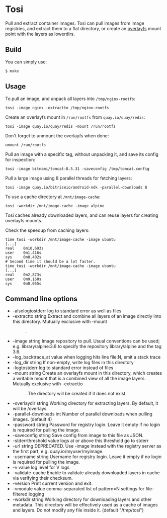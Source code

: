 # Tosi

Pull and extract container images. Tosi can pull images from image registries, and extract them to a flat directory, or create an [overlayfs](https://www.kernel.org/doc/Documentation/filesystems/overlayfs.txt) mount point with the layers as lowerdirs.

## Build

You can simply use:

    $ make

## Usage

To pull an image, and unpack all layers into `/tmp/nginx-rootfs`:

    tosi -image nginx -extractto /tmp/nginx-rootfs

Create an overlayfs mount in `/run/rootfs` from `quay.io/quay/redis`:

    tosi -image quay.io/quay/redis -mount /run/rootfs

Don't forget to unmount the overlayfs when done:

    umount /run/rootfs

Pull an image with a specific tag, without unpacking it, and save its config for inspection:

    tosi -image bitnami/tomcat:8.5.31 -saveconfig /tmp/tomcat.config

Pull a large image using 8 parallel threads for fetching layers:

    tosi -image quay.io/bitriseio/android-ndk -parallel-downloads 8

To use a cache directory at `/mnt/image-cache`:

    tosi -workdir /mnt/image-cache -image alpine

Tosi caches already downloaded layers, and can reuse layers for creating overlayfs mounts.

Check the speedup from caching layers:

    time tosi -workdir /mnt/image-cache -image ubuntu
    [...]
    real    0m10,693s
    user    0m1,416s
    sys     0m0,402s
    # Second time it should be a lot faster.
    time tosi -workdir /mnt/image-cache -image ubuntu
    [...]
    real    0m2,873s
    user    0m0,160s
    sys     0m0,055s

## Command line options

* -alsologtostderr
   	log to standard error as well as files
* -extractto string
   	Extract and combine all layers of an image directly into this directory. Mutually exclusive with -mount <dir>.
* -image string
   	Image repository to pull. Usual conventions can be used; e.g. library/alpine:3.6 to specify the repository library/alpine and the tag 3.6.
* -log_backtrace_at value
   	when logging hits line file:N, emit a stack trace
* -log_dir string
   	If non-empty, write log files in this directory
* -logtostderr
   	log to standard error instead of files
* -mount string
   	Create an overlayfs mount in this directory, which creates a writable mount that is a combined view of all the image layers. Mutually exclusive with -extractto <dir>. The directory will be created if it does not exist.
* -overlaydir string
   	Working directory for extracting layers. By default, it will be <workdir>/overlays.
* -parallel-downloads int
   	Number of parallel downloads when pulling images. (default 4)
* -password string
   	Password for registry login. Leave it empty if no login is required for pulling the image.
* -saveconfig string
   	Save config from image to this file as JSON.
* -stderrthreshold value
   	logs at or above this threshold go to stderr
* -url string
   	DEPRECATED. Use -image instead with the registry server as the first part, e.g. quay.io/myuser/myimage.
* -username string
   	Username for registry login. Leave it empty if no login is required for pulling the image.
* -v value
   	log level for V logs
* -validate-cache
   	Enable to validate already downloaded layers in cache via verifying their checksum.
* -version
   	Print current version and exit.
* -vmodule value
   	comma-separated list of pattern=N settings for file-filtered logging
* -workdir string
   	Working directory for downloading layers and other metadata. This directory will be effectively used as a cache of images and layers. Do not modify any file inside it. (default "/tmp/tosi")
